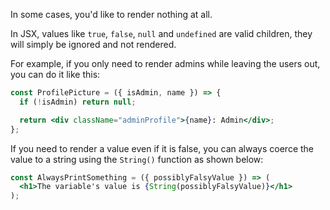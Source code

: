In some cases, you'd like to render nothing at all.

In JSX, values like `true`, `false`, `null` and `undefined` are valid children,
they will simply be ignored and not rendered.

For example, if you only need to render admins while leaving the users out, you
can do it like this:

```jsx
const ProfilePicture = ({ isAdmin, name }) => {
  if (!isAdmin) return null;

  return <div className="adminProfile">{name}: Admin</div>;
};
```

If you need to render a value even if it is false, you can always coerce the
value to a string using the `String()` function as shown below:

```jsx
const AlwaysPrintSomething = ({ possiblyFalsyValue }) => (
  <h1>The variable's value is {String(possiblyFalsyValue)}</h1>
);
```
